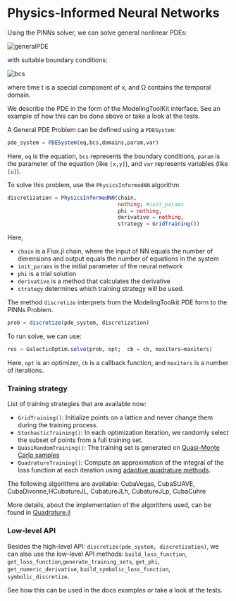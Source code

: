 # Physics-Informed Neural Networks

Using the PINNs solver, we can solve general nonlinear PDEs:

![generalPDE](https://user-images.githubusercontent.com/12683885/86625781-5648c800-bfce-11ea-9d99-fbcb5c37fe0c.png)

 with suitable boundary conditions:

 ![bcs](https://user-images.githubusercontent.com/12683885/86625874-8001ef00-bfce-11ea-9417-1a216c7d90aa.png)

where time t is a special component of x, and Ω contains the temporal domain.

We describe the PDE in the form of the ModelingToolKit interface. See an example of how this can be done above or take a look at the tests.

A General PDE Problem can be defined using a `PDESystem`:

```julia
pde_system = PDESystem(eq,bcs,domains,param,var)
```

Here, `eq` is the equation, `bcs` represents the boundary conditions,
`param` is the parameter of the equation (like `[x,y]`), and `var` represents variables (like `[u]`).

To solve this problem, use the `PhysicsInformedNN` algorithm.

```julia
discretization = PhysicsInformedNN(chain,
                                   nothing; #init_params
                                   phi = nothing,
                                   derivative = nothing,
                                   strategy = GridTraining())
```

Here,
- `chain` is a Flux.jl chain, where the input of NN equals the number of dimensions and output equals the number of equations in the system
- `init_params` is the initial parameter of the neural network
- `phi` is a trial solution
- `derivative` is a method that calculates the derivative
- `strategy` determines which training strategy will be used.

The method `discretize` interprets from the ModelingToolkit PDE form to the PINNs Problem.

```julia
prob = discretize(pde_system, discretization)
```

To run solve, we can use:
```julia
res = GalacticOptim.solve(prob, opt;  cb = cb, maxiters=maxiters)
```
Here,
`opt` is an optimizer, `cb` is a callback function, and `maxiters` is a number of iterations.


### Training strategy

List of training strategies that are available now:

 - `GridTraining()`: Initialize points on a lattice and never change them during
the training process.
 - `StochasticTraining()`: In each optimization iteration, we randomly select
the subset of points from a full training set.
- `QuasiRandomTraining()`: The training set is generated on [Quasi-Monte Carlo
 samples](https://github.com/SciML/QuasiMonteCarlo.jl)
- `QuadratureTraining()`: Сompute an approximation of the integral of the loss function at each iteration using [adaptive quadrature methods](https://en.wikipedia.org/wiki/Adaptive_quadrature).

The following algorithms are available: CubaVegas, CubaSUAVE, CubaDivonne,HCubatureJL, CubatureJLh, CubatureJLp, CubaCuhre

More details, about the implementation of the algorithms used, can be found in [Quadrature.jl](https://github.com/SciML/Quadrature.jl)


### Low-level API

Besides the high-level API: `discretize(pde_system, discretization)`, we can also use the low-level API methods:
`build_loss_function`, `get_loss_function`,`generate_training_sets`,
`get_phi`, `get_numeric_derivative`,
`build_symbolic_loss_function`, `symbolic_discretize`.

See how this can be used in the docs examples or take a look at the tests.
